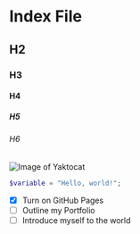 # Index File
## H2
### H3
#### H4
##### H5
###### H6

![Image of Yaktocat](https://octodex.github.com/images/yaktocat.png)

``` php
$variable = "Hello, world!";
```
- [x] Turn on GitHub Pages
- [ ] Outline my Portfolio
- [ ] Introduce myself to the world

